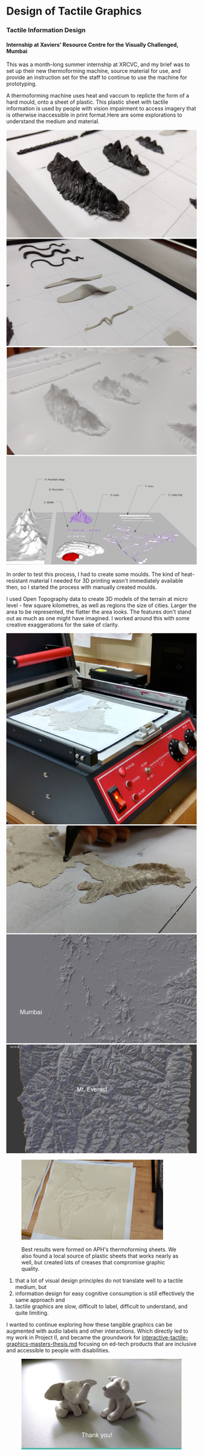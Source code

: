 # Design of Tactile Graphics

### Tactile Information Design

#### **Internship at Xaviers' Resource Centre for the Visually Challenged, Mumbai**

This was a month-long summer internship at XRCVC, and my brief was to set up their new thermoforming machine, source material for use, and provide an instruction set for the staff to continue to use the machine for prototyping.

A thermoforming machine uses heat and vaccum to replicte the form of a hard mould, onto a sheet of plastic. This plastic sheet with tactile information is used by people with vision impairment to access imagery that is otherwise inaccessible in print format.Here are some explorations to understand the medium and material.

![](<../../../.gitbook/assets/image (24).png>)![](<../../../.gitbook/assets/image (26).png>)![](<../../../.gitbook/assets/image (27).png>)![](<../../../.gitbook/assets/image (28).png>)

In order to test this process, I had to create some moulds. The kind of heat-resistant material I needed for 3D printing wasn't immediately available then, so I started the process with manually created moulds.

I used Open Topography data to create 3D models of the terrain at micro level - few square kilometres, as well as regions the size of cities. Larger the area to be represented, the flatter the area looks. The features don't stand out as much as one might have imagined. I worked around this with some creative exaggerations for the sake of clarity.

![](<../../../.gitbook/assets/image (29).png>)![](<../../../.gitbook/assets/image (30).png>)![](<../../../.gitbook/assets/image (31).png>)![](<../../../.gitbook/assets/image (32).png>)

<figure><img src="../../../.gitbook/assets/image (35).png" alt="" width="375"><figcaption><p>Best results were formed on APH's thermoforming sheets. We also found a local source of plastic sheets that works nearly as well, but created lots of creases that compromise graphic quality.</p></figcaption></figure>



1. that a lot of visual design principles do not translate well to a tactile medium, but
2. information design for easy cognitive consumption is still effectively the same approach and
3. tactile graphics are slow, difficult to label, difficult to understand, and quite limiting.

I wanted to continue exploring how these tangible graphics can be augmented with audio labels and other interactions. Which directly led to my work in Project II, and became the groundwork for [interactive-tactile-graphics-masters-thesis.md](interactive-tactile-graphics-masters-thesis.md "mention") focusing on ed-tech products that are inclusive and accessible to people with disabilities.



<figure><img src="../../../.gitbook/assets/image (36).png" alt=""><figcaption></figcaption></figure>
